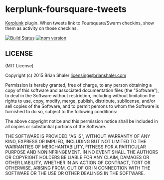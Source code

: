 # kerplunk-foursquare-tweets

[Kerplunk](https://github.com/brianshaler/kerplunk) plugin. When tweets link to Foursquare/Swarm checkins, show them as activity on those checkins.

[![Build Status](https://travis-ci.org/brianshaler/kerplunk-foursquare-tweets.svg)](https://travis-ci.org/brianshaler/kerplunk-foursquare-tweets)
[![npm version](https://img.shields.io/npm/v/kerplunk-foursquare-tweets.svg)](https://www.npmjs.com/package/kerplunk-foursquare-tweets)

## LICENSE

(MIT License)

Copyright (c) 2015 Brian Shaler <licensing@brianshaler.com>

Permission is hereby granted, free of charge, to any person obtaining
a copy of this software and associated documentation files (the
"Software"), to deal in the Software without restriction, including
without limitation the rights to use, copy, modify, merge, publish,
distribute, sublicense, and/or sell copies of the Software, and to
permit persons to whom the Software is furnished to do so, subject to
the following conditions:

The above copyright notice and this permission notice shall be
included in all copies or substantial portions of the Software.

THE SOFTWARE IS PROVIDED "AS IS", WITHOUT WARRANTY OF ANY KIND,
EXPRESS OR IMPLIED, INCLUDING BUT NOT LIMITED TO THE WARRANTIES OF
MERCHANTABILITY, FITNESS FOR A PARTICULAR PURPOSE AND
NONINFRINGEMENT. IN NO EVENT SHALL THE AUTHORS OR COPYRIGHT HOLDERS BE
LIABLE FOR ANY CLAIM, DAMAGES OR OTHER LIABILITY, WHETHER IN AN ACTION
OF CONTRACT, TORT OR OTHERWISE, ARISING FROM, OUT OF OR IN CONNECTION
WITH THE SOFTWARE OR THE USE OR OTHER DEALINGS IN THE SOFTWARE.